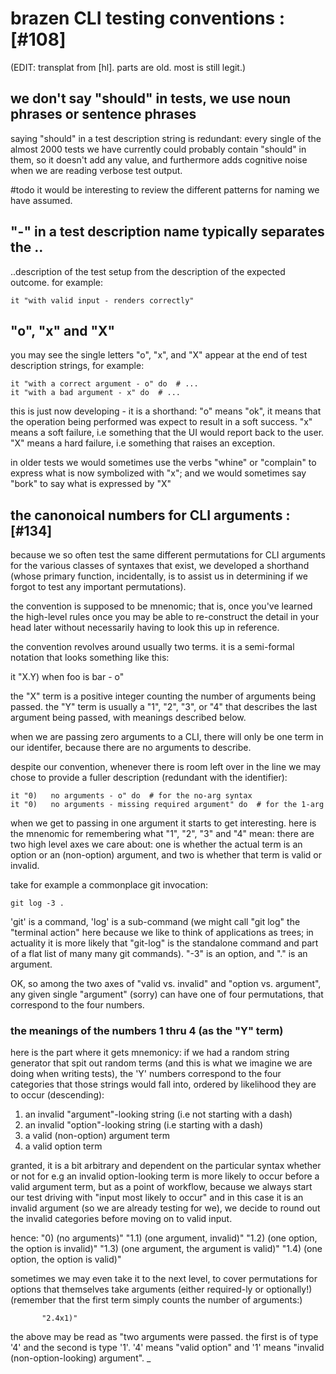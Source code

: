 # brazen CLI testing conventions :[#108]

(EDIT: transplat from [hl]. parts are old. most is still legit.)

## we don't say "should" in tests, we use noun phrases or sentence phrases

saying "should" in a test description string is redundant: every single
of the almost 2000 tests we have currently could probably contain "should"
in them, so it doesn't add any value, and furthermore adds cognitive noise
when we are reading verbose test output.

#todo it would be interesting to review the different patterns for naming
we have assumed.



## "-" in a test description name typically separates the ..

..description of the test setup from the description of the expected outcome.
for example:

    it "with valid input - renders correctly"



## "o", "x" and "X"

you may see the single letters "o", "x", and "X" appear at the end of test
description strings, for example:

    it "with a correct argument - o" do  # ...
    it "with a bad argument - x" do  # ...

this is just now developing - it is a shorthand: "o" means "ok", it means
that the operation being performed was expect to result in a soft success.
"x" means a soft failure, i.e something that the UI would report back to
the user. "X" means a hard failure, i.e something that raises an exception.

in older tests we would sometimes use the verbs "whine" or "complain" to
express what is now symbolized with "x"; and we would sometimes say "bork"
to say what is expressed by "X"



## the canonoical numbers for CLI arguments :[#134]

because we so often test the same different permutations for CLI arguments
for the various classes of syntaxes that exist, we developed a shorthand
(whose primary function, incidentally, is to assist us in determining if we
forgot to test any important permutations).

the convention is supposed to be mnenomic; that is, once you've learned the
high-level rules once you may be able to re-construct the detail in your head
later without necessarily having to look this up in reference.

the convention revolves around usually two terms. it is a semi-formal notation
that looks something like this:

  it "X.Y) when foo is bar - o"

the "X" term is a positive integer counting the number of arguments being
passed. the "Y" term is usually a "1", "2", "3", or "4" that describes
the last argument being passed, with meanings described below.

when we are passing zero arguments to a CLI, there will only be one term
in our identifer, because there are no arguments to describe.

despite our convention, whenever there is room left over in the line we may
chose to provide a fuller description (redundant with the identifier):

    it "0)   no arguments - o" do  # for the no-arg syntax
    it "0)   no arguments - missing required argument" do  # for the 1-arg

when we get to passing in one argument it starts to get interesting. here
is the mnenomic for remembering what "1", "2", "3" and "4" mean: there are
two high level axes we care about: one is whether the actual term is an option
or an (non-option) argument, and two is whether that term is valid or invalid.

take for example a commonplace git invocation:

    git log -3 .

'git' is a command, 'log' is a sub-command (we might call "git log" the
"terminal action" here because we like to think of applications as trees; in
actuality it is more likely that "git-log" is the standalone command and part
of a flat list of many many git commands). "-3" is an option, and "." is
an argument.

OK, so among the two axes of "valid vs. invalid" and "option vs. argument",
any given single "argument" (sorry) can have one of four permutations, that
correspond to the four numbers.



### the meanings of the numbers 1 thru 4 (as the "Y" term)

here is the part where it gets mnemonicy: if we had a random string generator
that spit out random terms (and this is what we imagine we are doing when
writing tests), the 'Y' numbers correspond to the four categories that those
strings would fall into, ordered by likelihood they are to occur (descending):

1) an invalid "argument"-looking string (i.e not starting with a dash)
2) an invalid "option"-looking string (i.e starting with a dash)
3) a valid (non-option) argument term
4) a valid option term

granted, it is a bit arbitrary and dependent on the particular syntax whether
or not for e.g an invalid option-looking term is more likely to occur before
a valid argument term, but as a point of workflow, because we always start
our test driving with "input most likely to occur" and in this case it is
an invalid argument (so we are already testing for we), we decide to round out
the invalid categories before moving on to valid input.

hence:     "0)    (no arguments)"
           "1.1)  (one argument, invalid)"
           "1.2)  (one option, the option is invalid)"
           "1.3)  (one argument, the argument is valid)"
           "1.4)  (one option, the option is valid)"

sometimes we may even take it to the next level, to cover permutations for
options that themselves take arguments (either required-ly or optionally!)
(remember that the first term simply counts the number of arguments:)

           "2.4x1)"

the above may be read as "two arguments were passed. the first is of
type '4' and the second is type '1'. '4' means "valid option" and '1'
means "invalid (non-option-looking) argument".
_
